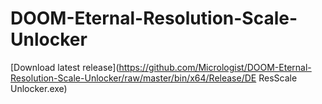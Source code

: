 # DOOM-Eternal-Resolution-Scale-Unlocker
[Download latest release](https://github.com/Micrologist/DOOM-Eternal-Resolution-Scale-Unlocker/raw/master/bin/x64/Release/DE ResScale Unlocker.exe)